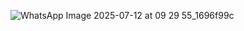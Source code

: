 ![WhatsApp Image 2025-07-12 at 09 29 55_1696f99c](https://github.com/user-attachments/assets/ece3c278-7815-4a90-98cb-9554842fea5c)
